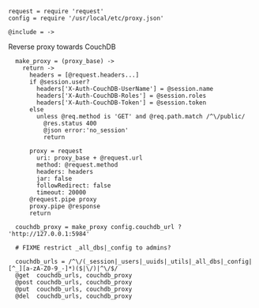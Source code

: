     request = require 'request'
    config = require '/usr/local/etc/proxy.json'

    @include = ->

Reverse proxy towards CouchDB

      make_proxy = (proxy_base) ->
        return ->
          headers = [@request.headers...]
          if @session.user?
            headers['X-Auth-CouchDB-UserName'] = @session.name
            headers['X-Auth-CouchDB-Roles'] = @session.roles
            headers['X-Auth-CouchDB-Token'] = @session.token
          else
            unless @req.method is 'GET' and @req.path.match /^\/public/
              @res.status 400
              @json error:'no_session'
              return

          proxy = request
            uri: proxy_base + @request.url
            method: @request.method
            headers: headers
            jar: false
            followRedirect: false
            timeout: 20000
          @request.pipe proxy
          proxy.pipe @response
          return

      couchdb_proxy = make_proxy config.couchdb_url ? 'http://127.0.0.1:5984'

      # FIXME restrict _all_dbs|_config to admins?

      couchdb_urls = /^\/(_session|_users|_uuids|_utils|_all_dbs|_config|[^_][a-zA-Z0-9_-]*)($|\/)|^\/$/
      @get  couchdb_urls, couchdb_proxy
      @post couchdb_urls, couchdb_proxy
      @put  couchdb_urls, couchdb_proxy
      @del  couchdb_urls, couchdb_proxy
